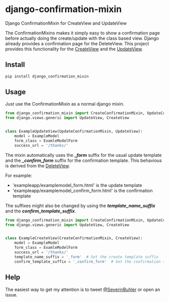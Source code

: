 # django-confirmation-mixin
Django ConfirmationMixin for CreateView and UpdateView

The ConfirmationMixins makes it simply easy to show a confirmation page before actually doing the create/update with the class based view. Django already provides a confirmation page for the DeleteView. This project provides this functionality for the [CreateView](https://docs.djangoproject.com/en/1.11/ref/class-based-views/generic-editing/#createview) and the [UpdateView](https://docs.djangoproject.com/en/1.11/ref/class-based-views/generic-editing/#updateview).

## Install

```bash
pip install django_confirmation_mixin
```

## Usage
Just use the ConfirmationMixin as a normal django mixin.
```python
from django_confirmation_mixin import CreateConfirmationMixin, UpdateConfirmationMixin
from django.views.generic import UpdateView, CreateView


class ExampleUpdateView(UpdateConfirmationMixin, UpdateView):
    model = ExampleModel
    form_class = ExamleModelForm
    success_url = '/thanks/'
```
The mixin automatically uses the _**_form**_ suffix for the usual update template and the _**_confirm_form**_ suffix for the confirmation template. This behavious is derived from the [DeleteView](https://docs.djangoproject.com/en/1.11/ref/class-based-views/generic-editing/#django.views.generic.edit.DeleteView.template_name_suffix).

For example:
* 'exampleapp/examplemodel_form.html' is the update template
* 'exampleapp/examplemodel_confirm_form.html' is the confirmation template

The suffixes might also be changed by using the **_template_name_suffix_** and the **_confirm_template_suffix_**.
```python
from django_confirmation_mixin import CreateConfirmationMixin, UpdateConfirmationMixin
from django.views.generic import UpdateView, CreateView


class ExampleCreateView(CreateConfirmationMixin, CreateView):
    model = ExampleModel
    form_class = ExamleModelForm
    success_url = '/thanks/'
    template_name_suffix = '_form'  # Set the create template suffix
    confirm_template_suffix = '_confirm_form'  # Set the confirmation template suffix
```

## Help

The easiest way to get my attention is to tweet [@SeverinBuhler](https://twitter.com/SeverinBuhler) or open an issue.
